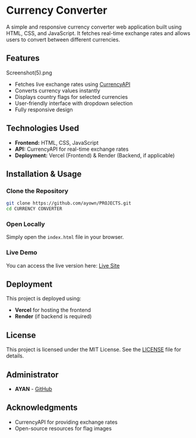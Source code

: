 # Currency Converter

A simple and responsive currency converter web application built using HTML, CSS, and JavaScript. It fetches real-time exchange rates and allows users to convert between different currencies.

## Features
Screenshot(5).png
- Fetches live exchange rates using [CurrencyAPI](https://currencyapi.com/)
- Converts currency values instantly
- Displays country flags for selected currencies
- User-friendly interface with dropdown selection
- Fully responsive design

## Technologies Used

- **Frontend:** HTML, CSS, JavaScript
- **API:** CurrencyAPI for real-time exchange rates
- **Deployment:** Vercel (Frontend) & Render (Backend, if applicable)

## Installation & Usage

### Clone the Repository

```bash
git clone https://github.com/ayown/PROJECTS.git
cd CURRENCY CONVERTER
```

### Open Locally

Simply open the `index.html` file in your browser.

### Live Demo

You can access the live version here: [Live Site](https://your-vercel-deployment-url.vercel.app)

## Deployment

This project is deployed using:

- **Vercel** for hosting the frontend
- **Render** (if backend is required)

## License

This project is licensed under the MIT License. See the [LICENSE](LICENSE) file for details.

## Administrator

- **AYAN** - [GitHub](https://github.com/ayown)

## Acknowledgments

- CurrencyAPI for providing exchange rates
- Open-source resources for flag images

